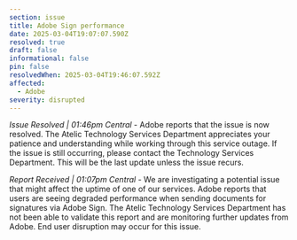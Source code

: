 ```yaml
---
section: issue
title: Adobe Sign performance
date: 2025-03-04T19:07:07.590Z
resolved: true
draft: false
informational: false
pin: false
resolvedWhen: 2025-03-04T19:46:07.592Z
affected:
  - Adobe
severity: disrupted
---
```

*Issue Resolved | 01:46pm Central* - Adobe reports that the issue is now resolved. The Atelic Technology Services Department appreciates your patience and understanding while working through this service outage. If the issue is still occurring, please contact the Technology Services Department. This will be the last update unless the issue recurs.

*Report Received | 01:07pm Central* - We are investigating a potential issue that might affect the uptime of one of our services. Adobe reports that users are seeing degraded performance when sending documents for signatures via Adobe Sign. The Atelic Technology Services Department has not been able to validate this report and are monitoring further updates from Adobe. End user disruption may occur for this issue.